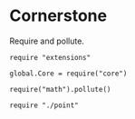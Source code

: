 Cornerstone
===========

Require and pollute.

    require "extensions"

    global.Core = require("core")

    require("math").pollute()

    require "./point"
